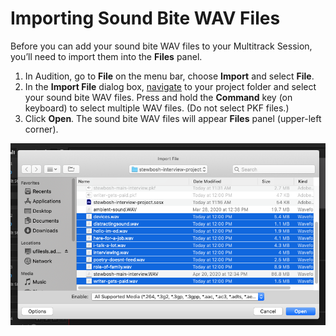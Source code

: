 # Importing Sound Bite WAV Files

Before you can add your sound bite WAV files to your Multitrack Session, you’ll need to import them into the **Files** panel.

1. In Audition, go to **File** on the menu bar, choose **Import** and select **File**.
2. In the **Import File** dialog box, [navigate](https://jjloomis.gitbooks.io/file-and-folder-management/content/navigating-folder-tree.html) to your project folder and select your sound bite WAV files. Press and hold the **Command** key (on keyboard) to select multiple WAV files. (Do not select PKF files.)
3. Click **Open**. The sound bite WAV files will appear **Files** panel (upper-left corner).

![Importing sound bite WAV files.](../.gitbook/assets/importing-sound-bite-wav-files.png)
